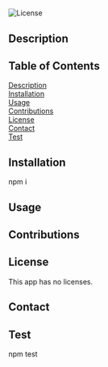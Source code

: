 #  #
  
  ![License](https://img.shields.io/badge/License-Apache_2.0-blue.svg)
  
  ## Description
  

  ## Table of Contents 
    
  [Description](#description)<br>
  [Installation](#installation)<br> 
  [Usage](#usage)<br>
  [Contributions](#contributions)<br>
  [License](#license)<br>
  [Contact](#contact)<br>
  [Test](#test)<br>

  ## Installation
  
  npm i 
  
  ## Usage
  
  
  
  ## Contributions
  
  
  
  ## License
  
  This app has no licenses.
  
  ## Contact

  
  

  ## Test
  npm test
  